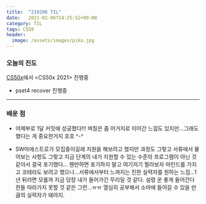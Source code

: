 ```yaml
---
title:  "210206 TIL"
date:   2021-02-06T14:25:52+09:00
category: TIL
tags: CS50
header:
  image: /assets/images/pika.jpg
---
```


<h3>오늘의 진도</h3>

[CS50x](https://cs50.harvard.edu/x/2021/)에서 <CS50x 2021> 진행중

 - pset4 recover 진행중
<hr>

<h3>배운 점</h3>

 - 어제부로 1달 커밋에 성공했다!!! 며칠은 좀 어거지로 이어간 느낌도 있지만...그래도 했다는 게 중요한거지 호호 ^-^
 
 - SW마에스트로가 모집중이길래 지원을 해보려고 했지만 과정도 그렇고 서류에서 물어보는 사항도 그렇고 지금 단계의 내가 지원할 수 있는 수준의 프로그램이 아닌 것 같아서 결국 포기했다...
 웬만하면 포기하지 말고 여기저기 찔러보자 마인드를 가지고 코테라도 보려고 했으나...서류에서부터 느껴지는 진한 실력자를 원하는 느낌...1년 뒤라면 모를까 지금 당장 내가 들어가긴 무리일 것 같다. 
 설령 운 좋게 들어간다 한들 따라가지 못할 것 같은 그런...ㅠㅠ 열심히 공부해서 소마에 들어갈 수 있을 만큼의 실력자가 돼야지.